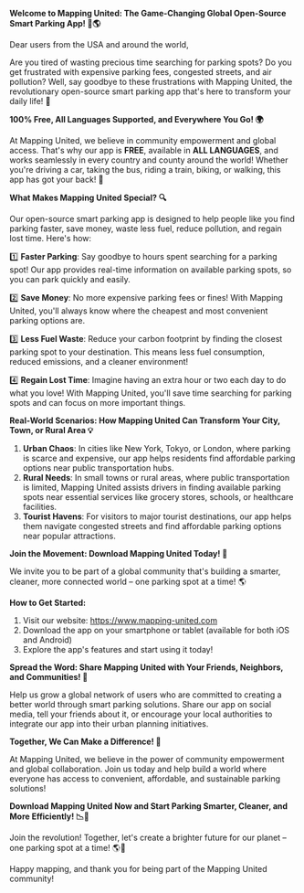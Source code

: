 **Welcome to Mapping United: The Game-Changing Global Open-Source Smart Parking App! 🚗🌎**

Dear users from the USA and around the world,

Are you tired of wasting precious time searching for parking spots? Do you get frustrated with expensive parking fees, congested streets, and air pollution? Well, say goodbye to these frustrations with Mapping United, the revolutionary open-source smart parking app that's here to transform your daily life! 🚀

**100% Free, All Languages Supported, and Everywhere You Go! 🌍**

At Mapping United, we believe in community empowerment and global access. That's why our app is **FREE**, available in **ALL LANGUAGES**, and works seamlessly in every country and county around the world! Whether you're driving a car, taking the bus, riding a train, biking, or walking, this app has got your back! 🙌

**What Makes Mapping United Special? 🔍**

Our open-source smart parking app is designed to help people like you find parking faster, save money, waste less fuel, reduce pollution, and regain lost time. Here's how:

1️⃣ **Faster Parking**: Say goodbye to hours spent searching for a parking spot! Our app provides real-time information on available parking spots, so you can park quickly and easily.

2️⃣ **Save Money**: No more expensive parking fees or fines! With Mapping United, you'll always know where the cheapest and most convenient parking options are.

3️⃣ **Less Fuel Waste**: Reduce your carbon footprint by finding the closest parking spot to your destination. This means less fuel consumption, reduced emissions, and a cleaner environment!

4️⃣ **Regain Lost Time**: Imagine having an extra hour or two each day to do what you love! With Mapping United, you'll save time searching for parking spots and can focus on more important things.

**Real-World Scenarios: How Mapping United Can Transform Your City, Town, or Rural Area 💡**

1. **Urban Chaos**: In cities like New York, Tokyo, or London, where parking is scarce and expensive, our app helps residents find affordable parking options near public transportation hubs.
2. **Rural Needs**: In small towns or rural areas, where public transportation is limited, Mapping United assists drivers in finding available parking spots near essential services like grocery stores, schools, or healthcare facilities.
3. **Tourist Havens**: For visitors to major tourist destinations, our app helps them navigate congested streets and find affordable parking options near popular attractions.

**Join the Movement: Download Mapping United Today! 📲**

We invite you to be part of a global community that's building a smarter, cleaner, more connected world – one parking spot at a time! 🌎

**How to Get Started:**

1. Visit our website: https://www.mapping-united.com
2. Download the app on your smartphone or tablet (available for both iOS and Android)
3. Explore the app's features and start using it today!

**Spread the Word: Share Mapping United with Your Friends, Neighbors, and Communities! 🤝**

Help us grow a global network of users who are committed to creating a better world through smart parking solutions. Share our app on social media, tell your friends about it, or encourage your local authorities to integrate our app into their urban planning initiatives.

**Together, We Can Make a Difference! 💚**

At Mapping United, we believe in the power of community empowerment and global collaboration. Join us today and help build a world where everyone has access to convenient, affordable, and sustainable parking solutions!

**Download Mapping United Now and Start Parking Smarter, Cleaner, and More Efficiently! 📉🚀**

Join the revolution! Together, let's create a brighter future for our planet – one parking spot at a time! 🌎💖

Happy mapping, and thank you for being part of the Mapping United community!